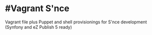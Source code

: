 #Vagrant S'nce
============

Vagrant file plus Puppet and shell provisionings for S'nce development (Synfony and eZ Publish 5 ready)
